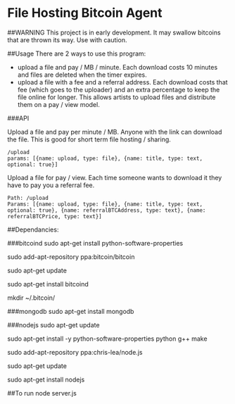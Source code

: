 File Hosting Bitcoin Agent
====

##WARNING
This project is in early development. It may swallow bitcoins that are thrown its way. Use with caution.


##Usage
There are 2 ways to use this program:
 - upload a file and pay / MB / minute. Each download costs 10 minutes and files are deleted when the timer expires.
 - upload a file with a fee and a referral address. Each download costs that fee (which goes to the uploader) and an extra percentage to keep the file online for longer. This allows artists to upload files and distribute them on a pay / view model.

###API

Upload a file and pay per minute / MB. Anyone with the link can download the file. This is good for short term file hosting / sharing.
```
/upload
params: [{name: upload, type: file}, {name: title, type: text, optional: true}]
```

Upload a file for pay / view. Each time someone wants to download it they have to pay you a referral fee.
```
Path: /upload
Params: [{name: upload, type: file}, {name: title, type: text, optional: true}, {name: referralBTCAddress, type: text}, {name: referralBTCPrice, type: text}]
```


##Dependancies:

###bitcoind
sudo apt-get install python-software-properties

sudo add-apt-repository ppa:bitcoin/bitcoin

sudo apt-get update

sudo apt-get install bitcoind

mkdir ~/.bitcoin/

###mongodb
sudo apt-get install mongodb

###nodejs
sudo apt-get update

sudo apt-get install -y python-software-properties python g++ make

sudo add-apt-repository ppa:chris-lea/node.js

sudo apt-get update

sudo apt-get install nodejs

##To run
node server.js
